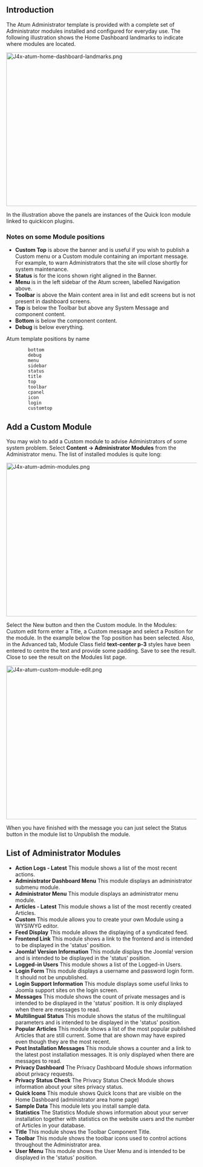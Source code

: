 <!-- Filename: J4.x:Administrator_Modules / Display title: Administrator Modules -->

## Introduction

The Atum Administrator template is provided with a complete set of
Administrator modules installed and configured for everyday use. The
following illustration shows the Home Dashboard landmarks to indicate
where modules are located.

<img
src="https://docs.joomla.org/images/e/e1/J4x-atum-home-dashboard-landmarks.png"
decoding="async" data-file-width="800" data-file-height="406"
width="800" height="406" alt="J4x-atum-home-dashboard-landmarks.png" />

In the illustration above the panels are instances of the Quick Icon
module linked to quickicon plugins.

### Notes on some Module positions

- **Custom Top** is above the banner and is useful if you wish to
  publish a Custom menu or a Custom module containing an important
  message. For example, to warn Administrators that the site will close
  shortly for system maintenance.
- **Status** is for the icons shown right aligned in the Banner.
- **Menu** is in the left sidebar of the Atum screen, labelled
  Navigation above.
- **Toolbar** is above the Main content area in list and edit screens
  but is not present in dashboard screens.
- **Top** is below the Toolbar but above any System Message and
  component content.
- **Bottom** is below the component content.
- **Debug** is below everything.

Atum template positions by name

       
            
            bottom
            debug
            menu
            sidebar
            status
            title
            top
            toolbar
            cpanel
            icon
            login
            customtop
        

## Add a Custom Module

You may wish to add a Custom module to advise Administrators of some
system problem. Select **Content **→** Administrator Modules** from the
Administrator menu. The list of installed modules is quite long:

<img
src="https://docs.joomla.org/images/e/e2/J4x-atum-admin-modules.png"
decoding="async" data-file-width="800" data-file-height="406"
width="800" height="406" alt="J4x-atum-admin-modules.png" />

Select the New button and then the Custom module. In the Modules: Custom
edit form enter a Title, a Custom message and select a Position for the
module. In the example below the Top position has been selected. Also,
in the Advanced tab, Module Class field **text-center p-3** styles have
been entered to centre the text and provide some padding. Save to see
the result. Close to see the result on the Modules list page.

<img
src="https://docs.joomla.org/images/c/c7/J4x-atum-custom-module-edit.png"
decoding="async" data-file-width="800" data-file-height="406"
width="800" height="406" alt="J4x-atum-custom-module-edit.png" />

When you have finished with the message you can just select the Status
button in the module list to Unpublish the module.

## List of Administrator Modules

- **Action Logs - Latest** This module shows a list of the most recent
  actions.
- **Administrator Dashboard Menu** This module displays an administrator
  submenu module.
- **Administrator Menu** This module displays an administrator menu
  module.
- **Articles - Latest** This module shows a list of the most recently
  created Articles.
- **Custom** This module allows you to create your own Module using a
  WYSIWYG editor.
- **Feed Display** This module allows the displaying of a syndicated
  feed.
- **Frontend Link** This module shows a link to the frontend and is
  intended to be displayed in the 'status' position.
- **Joomla! Version Information** This module displays the Joomla!
  version and is intended to be displayed in the 'status' position.
- **Logged-in Users** This module shows a list of the Logged-in Users.
- **Login Form** This module displays a username and password login
  form. It should not be unpublished.
- **Login Support Information** This module displays some useful links
  to Joomla support sites on the login screen.
- **Messages** This module shows the count of private messages and is
  intended to be displayed in the 'status' position. It is only
  displayed when there are messages to read.
- **Multilingual Status** This module shows the status of the
  multilingual parameters and is intended to be displayed in the
  'status' position.
- **Popular Articles** This module shows a list of the most popular
  published Articles that are still current. Some that are shown may
  have expired even though they are the most recent.
- **Post Installation Messages** This module shows a counter and a link
  to the latest post installation messages. It is only displayed when
  there are messages to read.
- **Privacy Dashboard** The Privacy Dashboard Module shows information
  about privacy requests.
- **Privacy Status Check** The Privacy Status Check Module shows
  information about your sites privacy status.
- **Quick Icons** This module shows Quick Icons that are visible on the
  Home Dashboard (administrator area home page)
- **Sample Data** This module lets you install sample data.
- **Statistics** The Statistics Module shows information about your
  server installation together with statistics on the website users and
  the number of Articles in your database.
- **Title** This module shows the Toolbar Component Title.
- **Toolbar** This module shows the toolbar icons used to control
  actions throughout the Administrator area.
- **User Menu** This module shows the User Menu and is intended to be
  displayed in the 'status' position.
